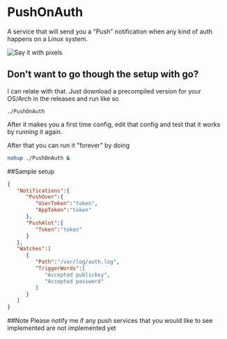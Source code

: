 PushOnAuth
============

A service that will send you a "Push" notification when any kind of auth happens on a Linux system.

![Say it with pixels](http://i.imgur.com/5VSbFC9.png)

## Don't want to go though the setup with go?

I can relate with that. Just download a precompiled version for your OS/Arch in the releases and run like so

`./PushOnAuth`

After it makes you a first time config, edit that config and test that it works by running it again.

After that you can run it "forever" by doing

```bash
nohup ./PushOnAuth &
```

##Sample setup

```json
{
   "Notifications":{
      "PushOver":{
         "UserToken":"token",
         "AppToken":"token"
      },
      "PushAlot":{
         "Token":"token"
      }
   },
   "Watches":[
      {
         "Path":"/var/log/auth.log",
         "TriggerWords":[
            "Accepted publickey",
            "Accepted password"
         ]
      }
   ]
}

```

##Note
Please notify me if any push services that you would like to see implemented are not implemented yet
